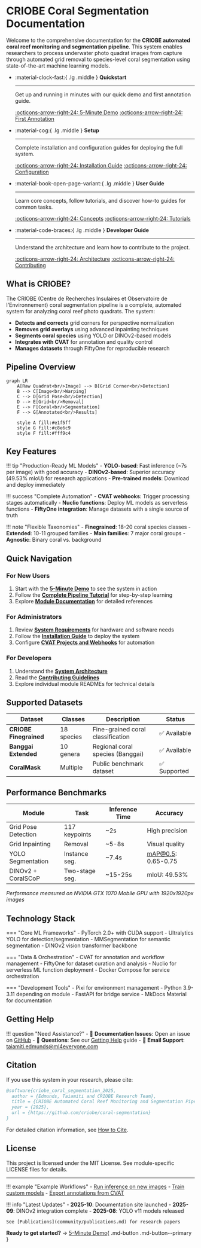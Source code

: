 # CRIOBE Coral Segmentation Documentation

Welcome to the comprehensive documentation for the **CRIOBE automated coral reef monitoring and segmentation pipeline**. This system enables researchers to process underwater photo quadrat images from capture through automated grid removal to species-level coral segmentation using state-of-the-art machine learning models.

<div class="grid cards" markdown>

-   :material-clock-fast:{ .lg .middle } **Quickstart**

    ---

    Get up and running in minutes with our quick demo and first annotation guide.

    [:octicons-arrow-right-24: 5-Minute Demo](quickstart/5-minute-demo.md)
    [:octicons-arrow-right-24: First Annotation](quickstart/first-annotation.md)

-   :material-cog:{ .lg .middle } **Setup**

    ---

    Complete installation and configuration guides for deploying the full system.

    [:octicons-arrow-right-24: Installation Guide](setup/installation/index.md)
    [:octicons-arrow-right-24: Configuration](setup/configuration/index.md)

-   :material-book-open-page-variant:{ .lg .middle } **User Guide**

    ---

    Learn core concepts, follow tutorials, and discover how-to guides for common tasks.

    [:octicons-arrow-right-24: Concepts](user-guide/concepts/index.md)
    [:octicons-arrow-right-24: Tutorials](user-guide/tutorials/index.md)

-   :material-code-braces:{ .lg .middle } **Developer Guide**

    ---

    Understand the architecture and learn how to contribute to the project.

    [:octicons-arrow-right-24: Architecture](developer-guide/architecture.md)
    [:octicons-arrow-right-24: Contributing](developer-guide/contributing.md)

</div>

## What is CRIOBE?

The CRIOBE (Centre de Recherches Insulaires et Observatoire de l'Environnement) coral segmentation pipeline is a complete, automated system for analyzing coral reef photo quadrats. The system:

- **Detects and corrects** grid corners for perspective normalization
- **Removes grid overlays** using advanced inpainting techniques
- **Segments coral species** using YOLO or DINOv2-based models
- **Integrates with CVAT** for annotation and quality control
- **Manages datasets** through FiftyOne for reproducible research

## Pipeline Overview

```mermaid
graph LR
    A[Raw Quadrat<br/>Image] --> B[Grid Corner<br/>Detection]
    B --> C[Image<br/>Warping]
    C --> D[Grid Pose<br/>Detection]
    D --> E[Grid<br/>Removal]
    E --> F[Coral<br/>Segmentation]
    F --> G[Annotated<br/>Results]

    style A fill:#e1f5ff
    style G fill:#c8e6c9
    style F fill:#fff9c4
```

## Key Features

!!! tip "Production-Ready ML Models"
    - **YOLO-based**: Fast inference (~7s per image) with good accuracy
    - **DINOv2-based**: Superior accuracy (49.53% mIoU) for research applications
    - **Pre-trained models**: Download and deploy immediately

!!! success "Complete Automation"
    - **CVAT webhooks**: Trigger processing stages automatically
    - **Nuclio functions**: Deploy ML models as serverless functions
    - **FiftyOne integration**: Manage datasets with a single source of truth

!!! note "Flexible Taxonomies"
    - **Finegrained**: 18-20 coral species classes
    - **Extended**: 10-11 grouped families
    - **Main families**: 7 major coral groups
    - **Agnostic**: Binary coral vs. background

## Quick Navigation

### For New Users
1. Start with the [**5-Minute Demo**](quickstart/5-minute-demo.md) to see the system in action
2. Follow the [**Complete Pipeline Tutorial**](user-guide/tutorials/complete-pipeline.md) for step-by-step learning
3. Explore [**Module Documentation**](user-guide/modules/index.md) for detailed references

### For Administrators
1. Review [**System Requirements**](setup/requirements.md) for hardware and software needs
2. Follow the [**Installation Guide**](setup/installation/index.md) to deploy the system
3. Configure [**CVAT Projects and Webhooks**](setup/configuration/webhooks.md) for automation

### For Developers
1. Understand the [**System Architecture**](developer-guide/architecture.md)
2. Read the [**Contributing Guidelines**](developer-guide/contributing.md)
3. Explore individual module READMEs for technical details

## Supported Datasets

| Dataset | Classes | Description | Status |
|---------|---------|-------------|--------|
| **CRIOBE Finegrained** | 18 species | Fine-grained coral classification | ✅ Available |
| **Banggai Extended** | 10 genera | Regional coral species (Banggai) | ✅ Available |
| **CoralMask** | Multiple | Public benchmark dataset | ✅ Supported |

## Performance Benchmarks

| Module | Task | Inference Time | Accuracy |
|--------|------|----------------|----------|
| Grid Pose Detection | 117 keypoints | ~2s | High precision |
| Grid Inpainting | Removal | ~5-8s | Visual quality |
| YOLO Segmentation | Instance seg. | ~7.4s | mAP@0.5: 0.65-0.75 |
| DINOv2 + CoralSCoP | Two-stage seg. | ~15-25s | mIoU: 49.53% |

*Performance measured on NVIDIA GTX 1070 Mobile GPU with 1920x1920px images*

## Technology Stack

=== "Core ML Frameworks"
    - PyTorch 2.0+ with CUDA support
    - Ultralytics YOLO for detection/segmentation
    - MMSegmentation for semantic segmentation
    - DINOv2 vision transformer backbone

=== "Data & Orchestration"
    - CVAT for annotation and workflow management
    - FiftyOne for dataset curation and analysis
    - Nuclio for serverless ML function deployment
    - Docker Compose for service orchestration

=== "Development Tools"
    - Pixi for environment management
    - Python 3.9-3.11 depending on module
    - FastAPI for bridge service
    - MkDocs Material for documentation

## Getting Help

!!! question "Need Assistance?"
    - 📖 **Documentation Issues**: Open an issue on [GitHub](https://github.com/criobe/coral-segmentation/issues)
    - 💬 **Questions**: See our [Getting Help](community/getting-help.md) guide
    - 📧 **Email Support**: taiamiti.edmunds@ml4everyone.com

## Citation

If you use this system in your research, please cite:

```bibtex
@software{criobe_coral_segmentation_2025,
  author = {Edmunds, Taiamiti and CRIOBE Research Team},
  title = {CRIOBE Automated Coral Reef Monitoring and Segmentation Pipeline},
  year = {2025},
  url = {https://github.com/criobe/coral-segmentation}
}
```

For detailed citation information, see [How to Cite](community/citations.md).

## License

This project is licensed under the MIT License. See module-specific LICENSE files for details.

---

<div class="grid" markdown>

!!! example "Example Workflows"
    - [Run inference on new images](user-guide/how-to/run-inference.md)
    - [Train custom models](user-guide/tutorials/model-training.md)
    - [Export annotations from CVAT](user-guide/how-to/export-annotations.md)

!!! info "Latest Updates"
    - **2025-10**: Documentation site launched
    - **2025-09**: DINOv2 integration complete
    - **2025-08**: YOLO v11 models released

    See [Publications](community/publications.md) for research papers

</div>

**Ready to get started?** → [5-Minute Demo](quickstart/5-minute-demo.md){ .md-button .md-button--primary }
